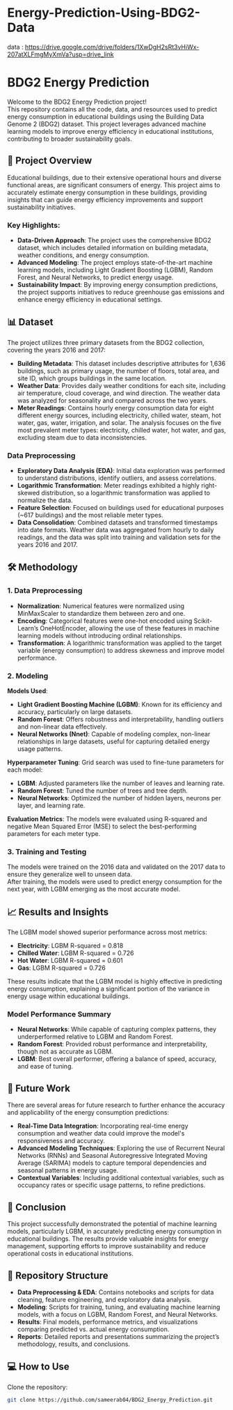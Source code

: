 # Energy-Prediction-Using-BDG2-Data

data : https://drive.google.com/drive/folders/1XwDgH2sRt3vHiWx-207atXLFmgMyXmVa?usp=drive_link 



# BDG2 Energy Prediction

Welcome to the BDG2 Energy Prediction project!  
This repository contains all the code, data, and resources used to predict energy consumption in educational buildings using the Building Data Genome 2 (BDG2) dataset. This project leverages advanced machine learning models to improve energy efficiency in educational institutions, contributing to broader sustainability goals.

## 🚀 Project Overview

Educational buildings, due to their extensive operational hours and diverse functional areas, are significant consumers of energy. This project aims to accurately estimate energy consumption in these buildings, providing insights that can guide energy efficiency improvements and support sustainability initiatives.

### Key Highlights:

- **Data-Driven Approach**: The project uses the comprehensive BDG2 dataset, which includes detailed information on building metadata, weather conditions, and energy consumption.
- **Advanced Modeling**: The project employs state-of-the-art machine learning models, including Light Gradient Boosting (LGBM), Random Forest, and Neural Networks, to predict energy usage.
- **Sustainability Impact**: By improving energy consumption predictions, the project supports initiatives to reduce greenhouse gas emissions and enhance energy efficiency in educational settings.

## 📊 Dataset

The project utilizes three primary datasets from the BDG2 collection, covering the years 2016 and 2017:

- **Building Metadata**: This dataset includes descriptive attributes for 1,636 buildings, such as primary usage, the number of floors, total area, and site ID, which groups buildings in the same location.
- **Weather Data**: Provides daily weather conditions for each site, including air temperature, cloud coverage, and wind direction. The weather data was analyzed for seasonality and compared across the two years.
- **Meter Readings**: Contains hourly energy consumption data for eight different energy sources, including electricity, chilled water, steam, hot water, gas, water, irrigation, and solar. The analysis focuses on the five most prevalent meter types: electricity, chilled water, hot water, and gas, excluding steam due to data inconsistencies.

### Data Preprocessing

- **Exploratory Data Analysis (EDA)**: Initial data exploration was performed to understand distributions, identify outliers, and assess correlations.
- **Logarithmic Transformation**: Meter readings exhibited a highly right-skewed distribution, so a logarithmic transformation was applied to normalize the data.
- **Feature Selection**: Focused on buildings used for educational purposes (~617 buildings) and the most reliable meter types.
- **Data Consolidation**: Combined datasets and transformed timestamps into date formats. Weather data was aggregated from hourly to daily readings, and the data was split into training and validation sets for the years 2016 and 2017.

## 🛠️ Methodology

### 1. Data Preprocessing

- **Normalization**: Numerical features were normalized using MinMaxScaler to standardize them between zero and one.
- **Encoding**: Categorical features were one-hot encoded using Scikit-Learn’s OneHotEncoder, allowing the use of these features in machine learning models without introducing ordinal relationships.
- **Transformation**: A logarithmic transformation was applied to the target variable (energy consumption) to address skewness and improve model performance.

### 2. Modeling

**Models Used**:

- **Light Gradient Boosting Machine (LGBM)**: Known for its efficiency and accuracy, particularly on large datasets.
- **Random Forest**: Offers robustness and interpretability, handling outliers and non-linear data effectively.
- **Neural Networks (Nnet)**: Capable of modeling complex, non-linear relationships in large datasets, useful for capturing detailed energy usage patterns.

**Hyperparameter Tuning**: Grid search was used to fine-tune parameters for each model:

- **LGBM**: Adjusted parameters like the number of leaves and learning rate.
- **Random Forest**: Tuned the number of trees and tree depth.
- **Neural Networks**: Optimized the number of hidden layers, neurons per layer, and learning rate.

**Evaluation Metrics**: The models were evaluated using R-squared and negative Mean Squared Error (MSE) to select the best-performing parameters for each meter type.

### 3. Training and Testing

The models were trained on the 2016 data and validated on the 2017 data to ensure they generalize well to unseen data.  
After training, the models were used to predict energy consumption for the next year, with LGBM emerging as the most accurate model.

## 📈 Results and Insights

The LGBM model showed superior performance across most metrics:

- **Electricity**: LGBM R-squared = 0.818
- **Chilled Water**: LGBM R-squared = 0.726
- **Hot Water**: LGBM R-squared = 0.601
- **Gas**: LGBM R-squared = 0.726

These results indicate that the LGBM model is highly effective in predicting energy consumption, explaining a significant portion of the variance in energy usage within educational buildings.

### Model Performance Summary

- **Neural Networks**: While capable of capturing complex patterns, they underperformed relative to LGBM and Random Forest.
- **Random Forest**: Provided robust performance and interpretability, though not as accurate as LGBM.
- **LGBM**: Best overall performer, offering a balance of speed, accuracy, and ease of tuning.

## 🔮 Future Work

There are several areas for future research to further enhance the accuracy and applicability of the energy consumption predictions:

- **Real-Time Data Integration**: Incorporating real-time energy consumption and weather data could improve the model's responsiveness and accuracy.
- **Advanced Modeling Techniques**: Exploring the use of Recurrent Neural Networks (RNNs) and Seasonal Autoregressive Integrated Moving Average (SARIMA) models to capture temporal dependencies and seasonal patterns in energy usage.
- **Contextual Variables**: Including additional contextual variables, such as occupancy rates or specific usage patterns, to refine predictions.

## 📝 Conclusion

This project successfully demonstrated the potential of machine learning models, particularly LGBM, in accurately predicting energy consumption in educational buildings. The results provide valuable insights for energy management, supporting efforts to improve sustainability and reduce operational costs in educational institutions.

## 📂 Repository Structure

- **Data Preprocessing & EDA**: Contains notebooks and scripts for data cleaning, feature engineering, and exploratory data analysis.
- **Modeling**: Scripts for training, tuning, and evaluating machine learning models, with a focus on LGBM, Random Forest, and Neural Networks.
- **Results**: Final models, performance metrics, and visualizations comparing predicted vs. actual energy consumption.
- **Reports**: Detailed reports and presentations summarizing the project’s methodology, results, and conclusions.

## 💻 How to Use

Clone the repository:

```bash
git clone https://github.com/sameerab04/BDG2_Energy_Prediction.git


